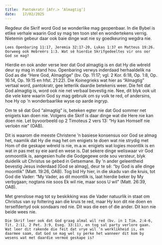 ```yaml
---
title:  Pantokratr [Afr.> ‘Almagtig’]
date:   17/02/2025
---
```


Regdeur die Skrif word God se wonderlike mag geopenbaar. In die Bybel is etlike verhale waarin God sy mag ten toon stel en wondertekens verrig. Nietemin gebeur daar ook baie dinge wat nie sy goedkeuring wegdra nie.

`Lees Openbaring 11:17, Jeremia 32:17-20, Lukas 1:37 en Matteus 19:26. Oorweeg ook Hebreërs 1:3. Wat sê hierdie Skrifgedeeltes vir ons oor God se mag?`

Hierdie en ook ander verse leer dat God almagtig is en dat Hy die wêreld deur sy mag in stand hou. Openbaring verwys inderdaad herhaaldelik na God as die “Here God, Almagtige” (bv. Op. 11:17; vgl. 2 Kor. 6:18, Op. 1:8, Op. 16:14, Op. 19:15 en hfst. 21:22). Die Koinegrieks wat hier as “Almagtig” vertaal word, pantokratr, gee letterlik daardie betekenis weer. Die feit dat God almagtig is, word ook nie net verbaal bevestig nie. Nee, dit blyk ook uit die vele kere waarin God sy mag gebruik om sy volk te red, of andersins, hoe Hy op ’n wonderbaarlike wyse op aarde ingryp.

Om te sê dat God “almagtig” is, beteken egter nie dat God sommer net enigiets kan doen nie. Volgens die Skrif is daar dinge wat die Here nie kan doen nie. Let byvoorbeeld op 2 Timoteus 2 vers 13: “Hy kan Homself nie verloën nie” (OAB).

Dit is waarom die meeste Christene ’n basiese konsensus oor God se almag het, naamlik dat Hy die mag het om enigiets te doen wat nie strydig met Hom of die geskape wêreld is nie, m.a.w. enigiets wat logies moontlik is en wat in pas met sy eie aard en wese is. Dat sekere dinge weliswaar vir God onmoontlik is, aangesien hulle die Godgegewe orde sou versteur, blyk duidelik uit Christus se gebed in Getsemane. By ’n ander geleentheid bevestig Jesus inderdaad [God se almag], deur te sê: “by God is alle dinge moontlik” (Matt. 19:26, OAB). Tog bid Hy hier, in die skadu van die kruis, tot God die Vader: “My Vader, as dit moontlik is, laat hierdie beker by My verbygaan; nogtans nie soos Ek wil nie, maar soos U wil” (Matt. 26:39, OAB).

Met grenslose mag tot sy beskikking was die Vader natuurlik in staat om Christus van sy foltering aan die kruis te red, maar Hy kon dit nie doen en terselfdertyd ook sondaars red nie. Dit was die een of die ander. Dit kon nie beide wees nie.

`Die Skrif leer ook dat God graag almal wil red (bv. in 1 Tim. 2:4-6, Tit. 2:11, 2 Pet. 3:9, Eseg. 33:11), en tog sal party verlore gaan. Wat leer dit rakende die feit dat vrye wil ’n werklikheid is, en daarmee saam, dat God se mag wel sy perke het wanneer dit kom by wesens wat met daardie vermoë geskape is?`